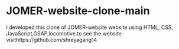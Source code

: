 # JOMER-website-clone-main
I developed this clone of JOMER-website website using HTML, CSS, JavaScript,GSAP,locomotive.to see the website visithttps://github.com/shreyagang14
